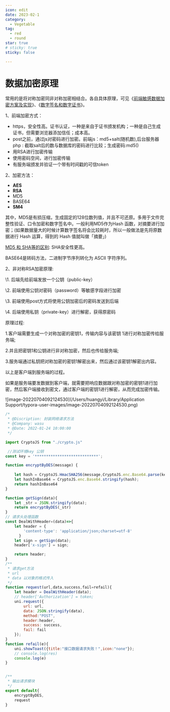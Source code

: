 ```yaml
---
icon: edit
date: 2023-02-1
category:
  - Vegetable
tag:
  - red
  - round
star: true
# sticky: true
sticky: false

---
```




# 数据加密原理

常用的是将对称加密同非对称加密相结合。各自具体原理，可见《[前端敏感数据加密方案及实现](https://cloud.tencent.com/developer/article/1738898)》、《[数字签名和数字证书](https://segmentfault.com/a/1190000024523772)》。

1、前端加密方式：

- https，安全性高。证书认证，一种是来自于证书颁发机构；一种是自己生成证书，但需要浏览器添加信任；成本高。
- post之前，通过js对密码进行加密。前端js：md5+salt(随机数),后台服务器php : 截取salt后的数与数据库的密码进行比较；生成密码:md5()
- 用RSA进行加密传输
- 使用密码空间，进行加密传输
- 有服务端颁发并验证一个带有时间戳的可信token

2、加密方法：

- **AES**
- **RSA**
- MD5
- BASE64
- **SM4**

其中，MD5是有损压缩，生成固定的128位数列值，并且不可还原。多用于文件完整性验证、口令加密和数字签名中。一般利用MD5作为Hash 函数，对摘要进行加密；(如果数据量大的时候计算数字签名将会比较耗时，所以一般做法是先将原数据进行 Hash 运算，得到的 Hash 值就叫做「摘要」)

[MD5 和 SHA等的区别](https://juejin.cn/post/7013271260595486757): SHA安全性更高。



 BASE64是转码方法，二进制字节序列转化为 ASCII 字符序列。

2、非对称RSA加密原理:

\1. 后端先给前端发放一个公钥（public-key）

\2. 前端使用公钥对密码（password）等敏感字段进行加密

\3. 前端使用post方式将使用公钥加密后的密码发送到后端

\4. 后端使用私钥（private-key）进行解密，获得原密码

原理过程:

1.客户端需要生成一个对称加密的密钥1，传输内容与该密钥 1进行对称加密传给服务端;

2.并且把密钥1和公钥进行非对称加密，然后也传给服务端;

3.服务端通过私钥把对称加密的密钥1解密出来，然后通过该密钥1解密出内容。

以上是客户端到服务端的过程。

如果是服务端要发数据到客户端，就需要把响应数据跟对称加密的密钥1进行加密，然后客户端接收到密文，通过客户端的密钥1进行解密，从而完成加密传输。



![image-20220704092124530](/Users/huangyi/Library/Application Support/typora-user-images/image-20220704092124530.png)



```JavaScript
/*
 * @Discription: 封装网络请求方法
 * @Company: wasu
 * @Date: 2022-01-24 10:00:00
 */

import CryptoJS from "./crypto.js"

 //测试环境key 公钥
const key = '****************************';

function encryptByDES(message) {
    
	let hash = CryptoJS.HmacSHA256(message,CryptoJS.enc.Base64.parse(key));
	let hashInBase64 = CryptoJS.enc.Base64.stringify(hash);
	return hashInBase64
}

function getSign(data){
	let _str = JSON.stringify(data);
	return encryptByDES(_str)
}
// 请求头处理函数
const DealWithHeader=(data)=>{
    let header = {
        'content-type': 'application/json;charset=utf-8'
      }
    let sign = getSign(data);
    header['x-sign'] = sign;

    return header;
}
/**
 * 请求get方法
 * url
 * data 以对象的格式传入
 */
function request(url,data,success,fail=refail){
	let header = DealWithHeader(data);
	// header['Authorization'] = token;
	uni.request({
		url: url,
		data: JSON.stringify(data),
		method:"POST",
		header:header,
		success: success,
		fail: fail
	});
}
function refail(e){
	uni.showToast({title:"接口数据请求失败！",icon:"none"});
	// console.log(res)
	console.log(e)
}


/**
 * 输出请求模块
 */
export default{
	encryptByDES,
	request
}
```

